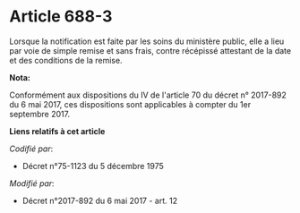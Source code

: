 # Article 688-3

Lorsque la notification est faite par les soins du ministère public, elle a lieu par voie de simple remise et sans frais,
contre récépissé attestant de la date et des conditions de la remise.

**Nota:**

Conformément aux dispositions du IV de l'article 70 du décret n° 2017-892 du 6 mai 2017, ces dispositions sont applicables à
compter du 1er septembre 2017.

**Liens relatifs à cet article**

_Codifié par_:

  - Décret n°75-1123 du 5 décembre 1975

_Modifié par_:

  - Décret n°2017-892 du 6 mai 2017 - art. 12
